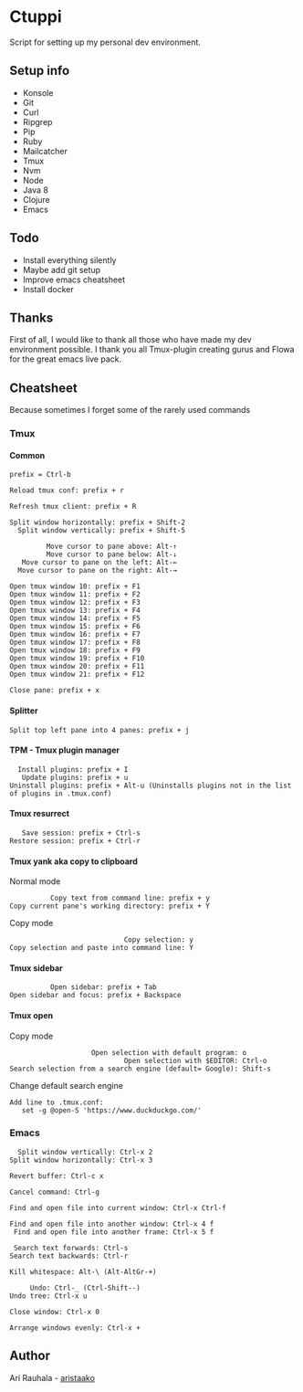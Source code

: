 # Ctuppi

Script for setting up my personal dev environment.

## Setup info

* Konsole
* Git
* Curl
* Ripgrep
* Pip
* Ruby
* Mailcatcher
* Tmux
* Nvm
* Node
* Java 8
* Clojure
* Emacs

## Todo

* Install everything silently
* Maybe add git setup
* Improve emacs cheatsheet
* Install docker

## Thanks

First of all, I would like to thank all those who have made my dev environment possible. I thank you all Tmux-plugin creating gurus and Flowa for the great emacs live pack.

## Cheatsheet

Because sometimes I forget some of the rarely used commands

### Tmux

#### Common

```
prefix = Ctrl-b
```

```
Reload tmux conf: prefix + r
```

```
Refresh tmux client: prefix + R
```

```
Split window horizontally: prefix + Shift-2
  Split window vertically: prefix + Shift-5
```

```
         Move cursor to pane above: Alt-↑
         Move cursor to pane below: Alt-↓
   Move cursor to pane on the left: Alt-←
  Move cursor to pane on the right: Alt-→
```

```
Open tmux window 10: prefix + F1
Open tmux window 11: prefix + F2
Open tmux window 12: prefix + F3
Open tmux window 13: prefix + F4
Open tmux window 14: prefix + F5
Open tmux window 15: prefix + F6
Open tmux window 16: prefix + F7
Open tmux window 17: prefix + F8
Open tmux window 18: prefix + F9
Open tmux window 19: prefix + F10
Open tmux window 20: prefix + F11
Open tmux window 21: prefix + F12
```

```
Close pane: prefix + x
```

#### Splitter
```
Split top left pane into 4 panes: prefix + j
```

#### TPM - Tmux plugin manager
```
  Install plugins: prefix + I
   Update plugins: prefix + u
Uninstall plugins: prefix + Alt-u (Uninstalls plugins not in the list of plugins in .tmux.conf)
```

#### Tmux resurrect
```
   Save session: prefix + Ctrl-s
Restore session: prefix + Ctrl-r
```

#### Tmux yank aka copy to clipboard

Normal mode
```
          Copy text from command line: prefix + y
Copy current pane's working directory: prefix + Y
```

Copy mode
```
                            Copy selection: y 
Copy selection and paste into command line: Y
```

#### Tmux sidebar
```
          Open sidebar: prefix + Tab
Open sidebar and focus: prefix + Backspace
```


#### Tmux open
Copy mode
```
                    Open selection with default program: o
                            Open selection with $EDITOR: Ctrl-o
Search selection from a search engine (default= Google): Shift-s
```

Change default search engine
```
Add line to .tmux.conf:
   set -g @open-S 'https://www.duckduckgo.com/'
```

### Emacs

```
  Split window vertically: Ctrl-x 2
Split window horizontally: Ctrl-x 3
```

```
Revert buffer: Ctrl-c x
```

```
Cancel command: Ctrl-g
```

```
Find and open file into current window: Ctrl-x Ctrl-f
```

```
Find and open file into another window: Ctrl-x 4 f
 Find and open file into another frame: Ctrl-x 5 f
```

```
 Search text forwards: Ctrl-s
Search text backwards: Ctrl-r
```

```
Kill whitespace: Alt-\ (Alt-AltGr-+)
```

```
     Undo: Ctrl-_ (Ctrl-Shift--)
Undo tree: Ctrl-x u
```

```
Close window: Ctrl-x 0
```

```
Arrange windows evenly: Ctrl-x +
```

## Author

Ari Rauhala - [aristaako](https://github.com/aristaako)